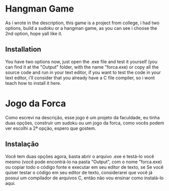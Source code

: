 # Hangman Game

As i wrote in the description, this game is a project from college, i had two options, build a sudoku or a hangman game, as you can see i choose the 2nd option, hope yall like it.

## Installation

You have two options now, just open the .exe file and test it yourself (you can find it at the "Output" folder, with the name "forca.exe) or copy all the source code and run in your text editor, if you want to test the code in your text editor, i'll consider that you already have a C file compiler, so i wont teach how to install it here.

# Jogo da Forca

Como escrevi na descrição, esse jogo é um projeto da faculdade, eu tinha duas opções, construir um sudoku ou um jogo da forca, como vocês podem ver escolhi a 2ª opção, espero que gostem.

## Instalação

Você tem duas opções agora, basta abrir o arquivo .exe e testá-lo você mesmo (você pode encontrá-lo na pasta "Output", com o nome "forca.exe) ou copiar todo o código fonte e executar em seu editor de texto, se Se você quiser testar o código em seu editor de texto, considerarei que você já possui um compilador de arquivos C, então não vou ensinar como instalá-lo aqui.

